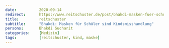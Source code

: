 ```yaml
---
date:          2020-09-14
redirect:      https://www.reitschuster.de/post/bhakdi-masken-fuer-schueler-sind-kindsmisshandlung/
title:         reitschuster
subtitle:      "Bhakdi: Masken für Schüler sind Kindsmisshandlung"
persons:       Bhakdi Sucharit
categories:    [Medizin]
tags:          [reitschuster, kind, maske]
---
```

